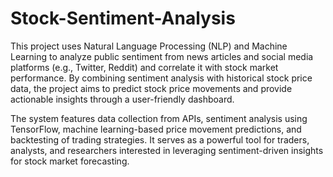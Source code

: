 # Stock-Sentiment-Analysis
This project uses Natural Language Processing (NLP) and Machine Learning to analyze public sentiment from news articles and social media platforms (e.g., Twitter, Reddit) and correlate it with stock market performance. By combining sentiment analysis with historical stock price data, the project aims to predict stock price movements and provide actionable insights through a user-friendly dashboard.

The system features data collection from APIs, sentiment analysis using TensorFlow, machine learning-based price movement predictions, and backtesting of trading strategies. It serves as a powerful tool for traders, analysts, and researchers interested in leveraging sentiment-driven insights for stock market forecasting.



